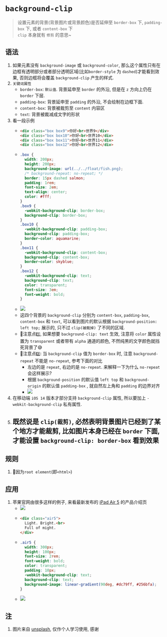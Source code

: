# `background-clip`
> 设置元素的背景(背景图片或背景颜色)是否延伸至 `border-box` 下, `padding-box` 下, 或者 `content-box` 下 \
> `clip` 本身就有 `修剪` 的意思~ 
## 语法
1. 如果元素没有 `background-image` 或 `background-color`, 那么这个属性只有在边框有透明部分或者部分透明区域(比如`border-style` 为 `dashed`)才能看到效果, 否则边框将会覆盖 `background-clip` 产生的样式.
2. `关键词属性`
    - `border-box`: `默认值`. 背景延申至 `border` 的外沿, 但是在 `z` 方向上仍在 `border` 下层.
    - `padding-box`: 背景延申至 `padding` 的外沿, 不会绘制在边框下面.
    - `content-box`: 背景被裁剪至 `content` 内容区
    - `text`: 背景被裁减成文字的形状
3. 看一段示例
    - ```html
      <div class="box box9">你好<br>世界9</div>
      <div class="box box10">你好<br>世界10</div>
      <div class="box box11">你好<br>世界11</div>
      <div class="box box12">你好<br>世界12</div>
    - ```css
      .box {
        width: 200px;
        height: 200px;
        background-image: url(../../float/fish.png);
        /* background-repeat: no-repeat; */
        border: 15px dashed salmon;
        padding: 1rem;
        font-size: 2em;
        text-align: center;
        color: #fff;
      }
      .box9 {
        -webkit-background-clip: border-box;
        background-clip: border-box;
      }
      .box10 {
        -webkit-background-clip: padding-box;
        background-clip: padding-box;
        border-color: aquamarine;
      }
      .box11 {
        -webkit-background-clip: content-box;
        background-clip: content-box;
        border-color: skyblue;
      }
      .box12 {
        -webkit-background-clip: text;
        background-clip: text;
        color: transparent;
        font-size: 3em;
        font-weight: bold;
      }
    - ![](../../image/Snipaste_2022-03-15_20-08-06.png)
    - 这四个背景的 `background-clip` 分别为 `content-box`, `padding-box`, `content-box` 和 `text`, 可以看到图片的默认根据 `background-position: left top;` 展示的, 只不过 `clip(被裁掉)` 了不同的区域.
    - 📕注意点`1️⃣`, 如果想要 `background-clip: text` 生效, 注意将 `color` 属性设置为 `transparent` 或者带有 `alpha` 通道的颜色, 不然纯黑的文字颜色就挡死背景了😅
    - 📕注意点`2️⃣`: 当 `background-clip` 值为 `border-box` 时, 注意 `background-repeat` 不能是 `no-repeat`, 参考下面的对比
      - 左边的是 `repeat`, 右边的是 `no-repeat`. 来解释一下为什么 `no-repeat` 会这样展示?
      - 根据 `background-position` 的默认值 `left top` 和 `background-origin` 的默认值 `padding-box` , 就自然左上角和 `padding` 的边界对齐 
      - ![](../../image/Snipaste_2022-03-15_20-29-37.png)
4. 在移动端 `iOS 14` 版本才部分支持 `background-clip` 属性, 所以要加上 `-webkit-background-clip` 私有属性.
5. 既然说是 `clip(裁剪)`, 必然表明背景图片已经到了某个地方才能裁剪, 比如图片本身已经在 `border` 下面, 才能设置 `background-clip: border-box` 看到效果
    - 
## 规则
1. 📕因为`root element`(即`<html>`)
## 应用
1. 苹果官网由很多这样的例子, 来看最新发布的 [iPad Air 5](https://www.apple.com/ipad-air/) 的产品介绍页
    - ![](../../image/Snipaste_2022-03-16_21-52-59.png)
    - ```html
      <div class="air5">
        Light. Bright.<br>
        Full of might.
      </div>
    - ```css
      .air5 {
        width: 300px;
        height: 100px;
        font-size: 2rem;
        font-weight: bold;
        color: transparent;
        padding: 10px;
        -webkit-background-clip: text;
        background-clip: text;
        background-image: linear-gradient(90deg, #dc79ff, #256bfa);
      }
    - ![](../../image/Snipaste_2022-03-16_21-56-50.png)
## 注
1. 图片来自 [unsplash](https://unsplash.com/), 仅作个人学习使用, 感谢